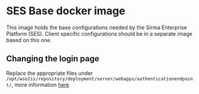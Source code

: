 # SES Base docker image

This image holds the base configurations needed by the Sirma Enterprise Platform (SES).
Client specific configurations should be in a separate image based on this one.

## Changing the login page

Replace the appropriate files under `/opt/wso2is/repository/deployment/server/webapps/authenticationendpoint/`, more information [here](https://ses.sirmaplatform.com/#/idoc/emf:a454cb23-a9ae-42f6-bd55-6e1fe7586e69)

